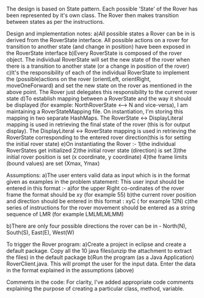 The design is based on State pattern. Each possible 'State' of the Rover has been represented by it's own class. The Rover then makes transition between states as per the instructions.

Design and implementation notes:
a)All possible states a Rover can be in is derived from the RoverState interface. All possible actions on a rover for transition to another state (and change in position) have been exposed in the RoverState interface
b)Every RoverState is composed of the rover object. The individual RoverState will set the new state of the rover when there is a transition to another state (or a change in position of the rover)
c)It's the responsibility of each of the individual RoverState to implement the (possible)actions on the rover (orientLeft, orientRight, moveOneForward) and set the new state on the rover as mentioned in the above point. The Rover just delegates this responsibility to the current rover state
d)To establish mapping between a RoverState and the way it should be displayed (for example: NorthRoverState <--> N  and vice-versa), I am maintaining a RoverStateMapping file. On instantiation, I'm storing this mapping in two separate HashMaps. The RoverState <-> DisplayLiteral mapping is used in retrieving the final state of the rover (this is for output display). The DisplayLiteral <-> RoverState mapping is used in retrieving the RoverState corresponding to the entered rover direction(this is for setting the initial rover state)
e)On instantiating the Rover :-
   1)the individual RoverStates get initialized
   2)the initial rover state (direction) is set
   3)the initial rover position is set (x coordinate, y coordinate)
   4)the frame limits (bound values) are set (Xmax, Ymax)

Assumptions:
a)The user enters valid data as input which is in the format given as examples in the problem statement:
  This user input should be entered in this format :-
   a)for the upper Right co-ordinates of the rover frame the format should be xy (for example 55)
   b)the current rover position and direction should be entered in this format : xyC ( for example 12N)
   c)the series of instructions for the rover movement should be entered as a string sequence of LMR (for example LMLMLMLMM)

b)There are only four possible directions the rover can be in - North(N), South(S), East(E), West(W)

To trigger the Rover program:
a)Create a project in eclipse and create a default package. Copy all the 10 java files(unzip the attachment to extract the files) in the default package
b)Run the program (as a Java Application) RoverClient.java. This will prompt the user for the input data. Enter the data in the format explained in the assumptions (above)

Comments in the code:
For clarity, I've added appropriate code comments explaining the purpose of creating a particular class, method, variable.
